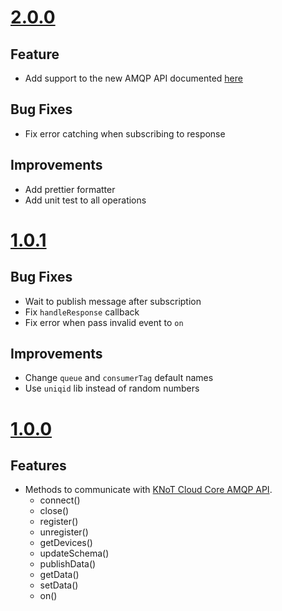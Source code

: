 
# [2.0.0](https://github.com/CESARBR/knot-cloud-sdk-js-amqp/compare/v1.0.1...v2.0.0)

## Feature

  - Add support to the new AMQP API documented [here](https://github.com/CESARBR/knot-babeltower/blob/master/docs/events.md)

## Bug Fixes

  - Fix error catching when subscribing to response

## Improvements

  - Add prettier formatter
  - Add unit test to all operations

# [1.0.1](https://github.com/CESARBR/knot-cloud-sdk-js-amqp/compare/v1.0.0...v1.0.1)

## Bug Fixes

  - Wait to publish message after subscription
  - Fix `handleResponse` callback
  - Fix error when pass invalid event to `on`

## Improvements

  - Change `queue` and `consumerTag` default names
  - Use `uniqid` lib instead of random numbers

# [1.0.0](https://github.com/CESARBR/knot-cloud-sdk-js-amqp/compare/5770b30...v1.0.0)

## Features

- Methods to communicate with [KNoT Cloud Core AMQP API](https://github.com/CESARBR/knot-fog-connector/blob/master/docs/api/amqp.md).
  - connect()
  - close()
  - register()
  - unregister()
  - getDevices()
  - updateSchema()
  - publishData()
  - getData()
  - setData()
  - on()